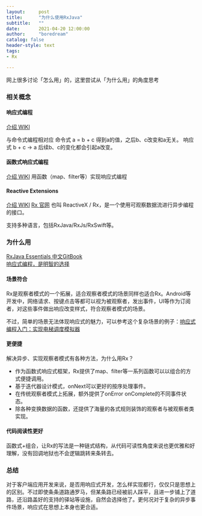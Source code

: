```yaml
---
layout:     post
title:      "为什么使用RxJava"
subtitle:   ""
date:       2021-04-20 12:00:00
author:     "boredream"
catalog: false
header-style: text
tags:
- Rx

---
```


网上很多讨论「怎么用」的，这里尝试从「为什么用」的角度思考

### 相关概念
#### 响应式编程
[介绍 WIKI](https://en.wikipedia.org/wiki/Reactive_programming)

与命令式编程相对应
命令式 a = b + c 得到a的值，之后b、c改变和a无关。
响应式 b + c -> a 后续b、c的变化都会引起a改变。


#### 函数式响应式编程
[介绍 WIKI](https://zh.wikipedia.org/wiki/%E5%87%BD%E6%95%B0%E5%BC%8F%E5%93%8D%E5%BA%94%E5%BC%8F%E7%BC%96%E7%A8%8B)
用函数（map、filter等）实现响应式编程

#### Reactive Extensions
[介绍 WIKI](https://en.wikipedia.org/wiki/ReactiveX)
[Rx 官网](http://reactivex.io/)
也叫 ReactiveX / Rx，是一个使用可观察数据流进行异步编程的接口。  
  
支持多种语言，包括RxJava/RxJs/RxSwift等。

### 为什么用
[RxJava Essentials 中文GitBook](https://rxjava.yuxingxin.com/why_observables)  
[响应式编程，是明智的选择](https://juejin.cn/post/6844903542067560461)  
    
#### 场景符合
Rx是观察者模式的一个拓展，适合观察者模式的场景同样也适合Rx。Android等开发中，网络请求、按键点击等都可以视为被观察者，发出事件，UI等作为订阅者，对这些事件做出响应改变样式，符合观察者模式的场景。  
  
不过，简单的场景无法体现响应式的魅力，可以参考这个复杂场景的例子：[响应式编程入门：实现电梯调度模拟器](https://juejin.cn/post/6844903493006786568)    
    
#### 更便捷
解决异步、实现观察者模式有各种方法，为什么用Rx？  
* 作为函数式响应式框架，Rx提供了map、filter等一系列函数可以以组合的方式便捷调用。
* 基于迭代器设计模式，onNext可以更好的按序处理事件。
* 在传统观察者模式上拓展，额外提供了onError onComplete的不同事件状态。
* 除各种变换数据的函数，还提供了海量的各式规则装饰的观察者与被观察者类实现。
  
#### 代码阅读性更好
函数式+组合，让Rx的写法是一种链式结构，从代码可读性角度来说也更优雅和好理解，没有回调地狱也不会逻辑跳转来条转去。
  

### 总结
对于客户端应用开发来说，是否用响应式开发，怎么样实现都行，仅仅只是思想上的区别。不过即使条条道路通罗马，但某条路已经被前人踩平，且进一步铺上了道路，还沿路盖好的支持的驿站等设施，自然会选择他了。更何况对于复杂的异步事件场景，响应式在思想上本身也更合适。

